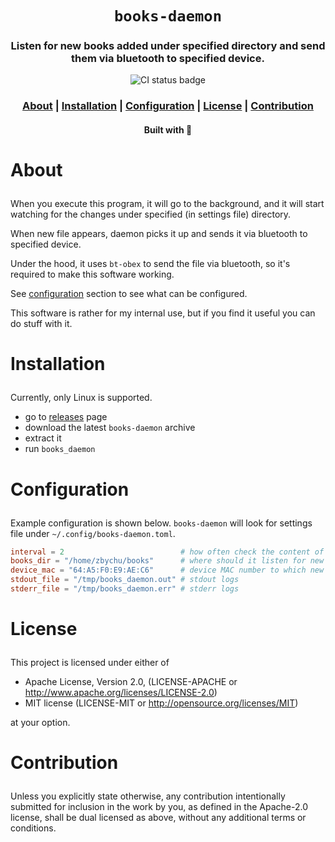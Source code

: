 <div align="center">

  <h1><code>books-daemon</code></h1>

  <h3>
    <strong>Listen for new books added under specified directory and send them via bluetooth to
    specified device.</strong>
  </h3>

  <p>
    <img src="https://img.shields.io/github/workflow/status/devzbysiu/books-daemon/ci?style=for-the-badge" alt="CI status badge" />
    </a>
  </p>

  <h3>
    <a href="#about">About</a>
    <span> | </span>
    <a href="#installation">Installation</a>
    <span> | </span>
    <a href="#configuration">Configuration</a>
    <span> | </span>
    <a href="#license">License</a>
    <span> | </span>
    <a href="#contribution">Contribution</a>
  </h3>

  <sub><h4>Built with 🦀</h4></sub>
</div>

# <p id="about">About</p>

When you execute this program, it will go to the background, and it will start
watching for the changes under specified (in settings file) directory.

When new file appears, daemon picks it up and sends it via bluetooth to specified device.

Under the hood, it uses `bt-obex` to send the file via bluetooth, so it's required to make this
software working.

See [configuration](#configuration) section to see what can be configured.

This software is rather for my internal use, but if you find it useful you can do stuff with it.

# <p id="installation">Installation</p>

Currently, only Linux is supported.
- go to [releases](https://github.com/devzbysiu/books-daemon/releases) page
- download the latest `books-daemon` archive
- extract it
- run `books_daemon`

# <p id="configuration">Configuration</p>

Example configuration is shown below. `books-daemon` will look for settings file under
`~/.config/books-daemon.toml`.

```toml
interval = 2                          # how often check the content of the books_dir
books_dir = "/home/zbychu/books"      # where should it listen for new books
device_mac = "64:A5:F0:E9:AE:C6"      # device MAC number to which new books should be send
stdout_file = "/tmp/books_daemon.out" # stdout logs
stderr_file = "/tmp/books_daemon.err" # stderr logs
```

# <p id="license">License</p>

This project is licensed under either of

- Apache License, Version 2.0, (LICENSE-APACHE or http://www.apache.org/licenses/LICENSE-2.0)
- MIT license (LICENSE-MIT or http://opensource.org/licenses/MIT)

at your option.

# <p id="contribution">Contribution</p>


Unless you explicitly state otherwise, any contribution intentionally submitted for inclusion in the work by you, as defined in the Apache-2.0 license, shall be dual licensed as above, without any additional terms or conditions.
